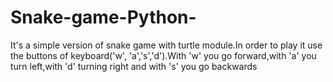 # Snake-game-Python-
It's a simple version of snake game with turtle module.In order to play it use the buttons of keyboard('w', 'a','s','d').With 'w' you go forward,with 'a' you turn left,with 'd' turning right and with 's' you go backwards
